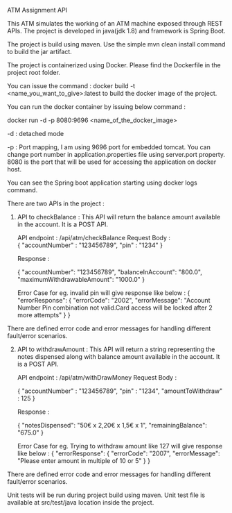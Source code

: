 ATM Assignment API

This ATM simulates the working of an ATM machine exposed through REST APIs. The project is developed in java(jdk 1.8) and framework is Spring Boot.

The project is build using maven. Use the simple mvn clean install command to build the jar artifact.

The project is containerized using Docker. Please find the Dockerfile in the project root folder.

You can issue the command : docker build -t <name_you_want_to_give>:latest to build the docker image of the project.

You can run the docker container by issuing below command : 

docker run -d -p 8080:9696 <name_of_the_docker_image>

-d : detached mode

-p : Port mapping, I am using 9696 port for embedded tomcat. You can change port number in application.properties file using server.port property. 
     8080 is the port that will be used for accessing the application on docker host.

You can see the Spring boot application starting using docker logs command.

There are two APIs in the project : 

1. API to checkBalance :  This API will return the balance amount available in the account. It is a POST API.

   API endpoint : /api/atm/checkBalance
   Request Body :  
   {
    "accountNumber" : "123456789",
    "pin" : "1234"
   }
   
   Response : 
   
   {
    "accountNumber": "123456789",
    "balanceInAccount": "800.0",
    "maximumWithdrawableAmount": "1000.0"
   }
   
   Error Case for eg. invalid pin will give response like below : 
   {
    "errorResponse": {
        "errorCode": "2002",
        "errorMessage": "Account Number Pin combination not valid.Card access will be locked after 2 more attempts"
    }
}

There are defined error code and error messages for handling different fault/error scenarios.

2. API to withdrawAmount :  This API will return a string representing the notes dispensed along with balance amount available in the account. It is a POST API.

   API endpoint : /api/atm/withDrawMoney
   Request Body :  
   
   {
    "accountNumber" : "123456789",
    "pin" : "1234",
    "amountToWithdraw" : 125
   }
   
   Response : 
   
   {
    "notesDispensed": "50€ x 2,20€ x 1,5€ x 1",
    "remainingBalance": "675.0"
   }
   
   Error Case for eg. Trying to withdraw amount like 127  will give response like below : 
   {
    "errorResponse": {
        "errorCode": "2007",
        "errorMessage": "Please enter amount in multiple of 10 or 5"
    }
  }

There are defined error code and error messages for handling different fault/error scenarios.

Unit tests will be run during project build using maven. Unit test file is available at src/test/java location inside the project.
   
   


